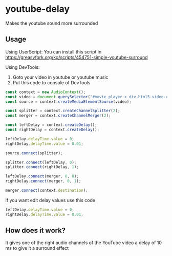 # youtube-delay

Makes the youtube sound more surrounded

## Usage

Using UserScript:
You can install this script in https://greasyfork.org/ko/scripts/454751-simple-youtube-surround

Using DevTools:

1. Goto your video in youtube or youtube music  
2. Put this code to console of DevTools

```javascript
const context = new AudioContext();
const video = document.querySelector("#movie_player > div.html5-video-container > video");
const source = context.createMediaElementSource(video);

const splitter = context.createChannelSplitter(2);
const merger = context.createChannelMerger(2);

const leftDelay = context.createDelay();
const rightDelay = context.createDelay();

leftDelay.delayTime.value = 0;
rightDelay.delayTime.value = 0.01;

source.connect(splitter);

splitter.connect(leftDelay, 0);
splitter.connect(rightDelay, 1);

leftDelay.connect(merger, 0, 0);
rightDelay.connect(merger, 0, 1);

merger.connect(context.destination);
```

If you want edit delay values use this code

```javascript
leftDelay.delayTime.value = 0;
rightDelay.delayTime.value = 0.01;
```

## How does it work?

It gives one of the right audio channels of the YouTube video a delay of 10 ms to give it a surround effect
